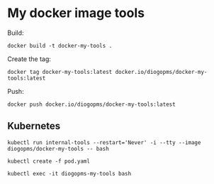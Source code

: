 # My docker image tools

Build:
```
docker build -t docker-my-tools .
```

Create the tag:
```
docker tag docker-my-tools:latest docker.io/diogopms/docker-my-tools:latest
```

Push:
```
docker push docker.io/diogopms/docker-my-tools:latest
```

## Kubernetes

```
kubectl run internal-tools --restart='Never' -i --tty --image diogopms/docker-my-tools -- bash
```

```
kubectl create -f pod.yaml
```

```
kubectl exec -it diogopms-my-tools bash
```
